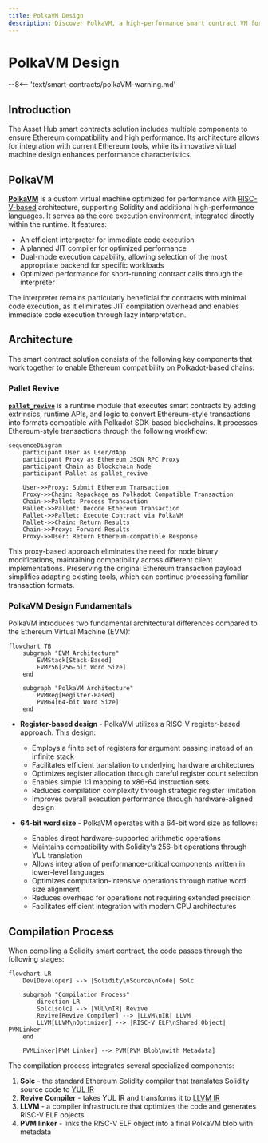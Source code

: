 ```yaml
---
title: PolkaVM Design
description: Discover PolkaVM, a high-performance smart contract VM for Polkadot, enabling Ethereum compatibility via pallet_revive, Solidity support & optimized execution.
---
```


# PolkaVM Design

--8<-- 'text/smart-contracts/polkaVM-warning.md'

## Introduction

The Asset Hub smart contracts solution includes multiple components to ensure Ethereum compatibility and high performance. Its architecture allows for integration with current Ethereum tools, while its innovative virtual machine design enhances performance characteristics.

## PolkaVM

[**PolkaVM**](https://github.com/paritytech/polkavm) is a custom virtual machine optimized for performance with [RISC-V-based](https://en.wikipedia.org/wiki/RISC-V) architecture, supporting Solidity and additional high-performance languages. It serves as the core execution environment, integrated directly within the runtime. It features:

- An efficient interpreter for immediate code execution
- A planned JIT compiler for optimized performance
- Dual-mode execution capability, allowing selection of the most appropriate backend for specific workloads
- Optimized performance for short-running contract calls through the interpreter

The interpreter remains particularly beneficial for contracts with minimal code execution, as it eliminates JIT compilation overhead and enables immediate code execution through lazy interpretation.

## Architecture

The smart contract solution consists of the following key components that work together to enable Ethereum compatibility on Polkadot-based chains:

### Pallet Revive

[**`pallet_revive`**](https://paritytech.github.io/polkadot-sdk/master/pallet_revive/index.html) is a runtime module that executes smart contracts by adding extrinsics, runtime APIs, and logic to convert Ethereum-style transactions into formats compatible with Polkadot SDK-based blockchains. It processes Ethereum-style transactions through the following workflow:

```mermaid
sequenceDiagram
    participant User as User/dApp
    participant Proxy as Ethereum JSON RPC Proxy
    participant Chain as Blockchain Node
    participant Pallet as pallet_revive
    
    User->>Proxy: Submit Ethereum Transaction
    Proxy->>Chain: Repackage as Polkadot Compatible Transaction
    Chain->>Pallet: Process Transaction
    Pallet->>Pallet: Decode Ethereum Transaction
    Pallet->>Pallet: Execute Contract via PolkaVM
    Pallet->>Chain: Return Results
    Chain->>Proxy: Forward Results
    Proxy->>User: Return Ethereum-compatible Response
```

This proxy-based approach eliminates the need for node binary modifications, maintaining compatibility across different client implementations. Preserving the original Ethereum transaction payload simplifies adapting existing tools, which can continue processing familiar transaction formats.

### PolkaVM Design Fundamentals

PolkaVM introduces two fundamental architectural differences compared to the Ethereum Virtual Machine (EVM):

```mermaid
flowchart TB
    subgraph "EVM Architecture"
        EVMStack[Stack-Based]
        EVM256[256-bit Word Size]
    end
    
    subgraph "PolkaVM Architecture"
        PVMReg[Register-Based]
        PVM64[64-bit Word Size]
    end
```

- **Register-based design** - PolkaVM utilizes a RISC-V register-based approach. This design:

    - Employs a finite set of registers for argument passing instead of an infinite stack
    - Facilitates efficient translation to underlying hardware architectures
    - Optimizes register allocation through careful register count selection
    - Enables simple 1:1 mapping to x86-64 instruction sets
    - Reduces compilation complexity through strategic register limitation
    - Improves overall execution performance through hardware-aligned design

- **64-bit word size**  - PolkaVM operates with a 64-bit word size as follows:

    - Enables direct hardware-supported arithmetic operations
    - Maintains compatibility with Solidity's 256-bit operations through YUL translation
    - Allows integration of performance-critical components written in lower-level languages
    - Optimizes computation-intensive operations through native word size alignment
    - Reduces overhead for operations not requiring extended precision
    - Facilitates efficient integration with modern CPU architectures

## Compilation Process

When compiling a Solidity smart contract, the code passes through the following stages:

```mermaid
flowchart LR
    Dev[Developer] --> |Solidity\nSource\nCode| Solc
    
    subgraph "Compilation Process"
        direction LR
        Solc[solc] --> |YUL\nIR| Revive
        Revive[Revive Compiler] --> |LLVM\nIR| LLVM
        LLVM[LLVM\nOptimizer] --> |RISC-V ELF\nShared Object| PVMLinker
    end
    
    PVMLinker[PVM Linker] --> PVM[PVM Blob\nwith Metadata]
```

The compilation process integrates several specialized components:

1. **Solc** - the standard Ethereum Solidity compiler that translates Solidity source code to [YUL IR](https://docs.soliditylang.org/en/latest/yul.html)
2. **Revive Compiler** - takes YUL IR and transforms it to [LLVM IR](https://llvm.org/)
3. **LLVM** - a compiler infrastructure that optimizes the code and generates RISC-V ELF objects
4. **PVM linker** - links the RISC-V ELF object into a final PolkaVM blob with metadata